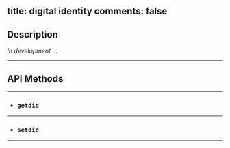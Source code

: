 title: digital identity 
comments: false
---

## Description
_In development ..._
***

## API Methods 
***

* ### `getdid`

***

* ### `setdid`

***
